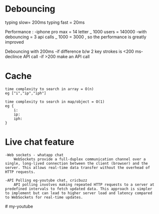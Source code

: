 # Debouncing

typing slow= 200ms
typing fast = 20ms

Performance :
-iphone pro max = 14 letter _ 1000 users = 140000
-with debouncing = 3 api calls _ 1000 = 3000 , so the performance is greatly improved

Debouncing with 200ms
-if difference b/w 2 key strokes is <200 ms- declince API call
-if >200 make an API call

# Cache

    time complexity to search in array = O(n)
    eg ["i","ip","iph"]

    time complexity to search in map/object = O(1)
    eg {
        i:
        ip:
        iph:
    }

# Live chat feature

    -Web sockets - whatapp chat
        WebSockets provide a full-duplex communication channel over a single, long-lived connection between the client (browser) and the server. This allows real-time data transfer without the overhead of HTTP requests.

    -API Polling eg-youtube chat, cricbuzz
        API polling involves making repeated HTTP requests to a server at predefined intervals to fetch updated data. This approach is simpler to implement but can lead to higher server load and latency compared to WebSockets for real-time updates.
#   m y - y o u t u b e  
 